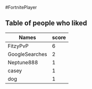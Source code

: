 #FortnitePlayer
## Table of people who liked
Names | score
--- | ---
FitzyPvP | 6
GoogleSearches | 2
Neptune888 | 1
casey | 1
dog | 1

